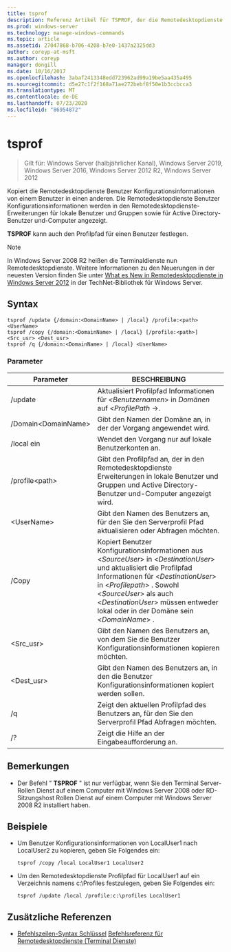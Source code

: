 ```yaml
---
title: tsprof
description: Referenz Artikel für TSPROF, der die Remotedesktopdienste Benutzer Konfigurationsinformationen von einem Benutzer auf einen anderen kopiert.
ms.prod: windows-server
ms.technology: manage-windows-commands
ms.topic: article
ms.assetid: 27047868-b706-4208-b7e0-1437a2325dd3
author: coreyp-at-msft
ms.author: coreyp
manager: dongill
ms.date: 10/16/2017
ms.openlocfilehash: 3abaf2413348edd723962ad99a19be5aa435a495
ms.sourcegitcommit: d5e27c1f2f168a71ae272bebf8f50e1b3ccbcca3
ms.translationtype: MT
ms.contentlocale: de-DE
ms.lasthandoff: 07/23/2020
ms.locfileid: "86954872"
---
```

# <a name="tsprof"></a>tsprof

> Gilt für: Windows Server (halbjährlicher Kanal), Windows Server 2019, Windows Server 2016, Windows Server 2012 R2, Windows Server 2012

Kopiert die Remotedesktopdienste Benutzer Konfigurationsinformationen von einem Benutzer in einen anderen.
Die Remotedesktopdienste Benutzer Konfigurationsinformationen werden in den Remotedesktopdienste-Erweiterungen für lokale Benutzer und Gruppen sowie für Active Directory-Benutzer und-Computer angezeigt.

**TSPROF** kann auch den Profilpfad für einen Benutzer festlegen.



> [!NOTE]
> In Windows Server 2008 R2 heißen die Terminaldienste nun Remotedesktopdienste. Weitere Informationen zu den Neuerungen in der neuesten Version finden Sie unter [What es New in Remotedesktopdienste in Windows Server 2012](/previous-versions/orphan-topics/ws.11/hh831527(v=ws.11)) in der TechNet-Bibliothek für Windows Server.

## <a name="syntax"></a>Syntax
```
tsprof /update {/domain:<DomainName> | /local} /profile:<path> <UserName>
tsprof /copy {/domain:<DomainName> | /local} [/profile:<path>] <Src_usr> <Dest_usr>
tsprof /q {/domain:<DomainName> | /local} <UserName>
```

### <a name="parameters"></a>Parameter
|Parameter|BESCHREIBUNG|
|-------|--------|
|/update|Aktualisiert Profilpfad Informationen für <*Benutzernamen*> in *Domänen* <Domain Name> auf <*ProfilePath* ->.|
|/Domain\<DomainName>|Gibt den Namen der Domäne an, in der der Vorgang angewendet wird.|
|/local ein|Wendet den Vorgang nur auf lokale Benutzerkonten an.|
|/profile\<path>|Gibt den Profilpfad an, der in den Remotedesktopdienste Erweiterungen in lokale Benutzer und Gruppen und Active Directory-Benutzer und-Computer angezeigt wird.|
|\<UserName>|Gibt den Namen des Benutzers an, für den Sie den Serverprofil Pfad aktualisieren oder Abfragen möchten.|
|/Copy|Kopiert Benutzer Konfigurationsinformationen aus \<*SourceUser*> in \<*DestinationUser*> und aktualisiert die Profilpfad Informationen für \<*DestinationUser*> in \<*Profilepath*> . Sowohl \<*SourceUser*> als auch \<*DestinationUser*> müssen entweder lokal oder in der Domäne sein \<*DomainName*> .|
|\<Src_usr>|Gibt den Namen des Benutzers an, von dem Sie die Benutzer Konfigurationsinformationen kopieren möchten.|
|\<Dest_usr>|Gibt den Namen des Benutzers an, in den die Benutzer Konfigurationsinformationen kopiert werden sollen.|
|/q|Zeigt den aktuellen Profilpfad des Benutzers an, für den Sie den Serverprofil Pfad Abfragen möchten.|
|/?|Zeigt die Hilfe an der Eingabeaufforderung an.|

## <a name="remarks"></a>Bemerkungen
-   Der Befehl " **TSPROF** " ist nur verfügbar, wenn Sie den Terminal Server-Rollen Dienst auf einem Computer mit Windows Server 2008 oder RD-Sitzungshost Rollen Dienst auf einem Computer mit Windows Server 2008 R2 installiert haben.

## <a name="examples"></a>Beispiele
-   Um Benutzer Konfigurationsinformationen von LocalUser1 nach LocalUser2 zu kopieren, geben Sie Folgendes ein:
    ```
    tsprof /copy /local LocalUser1 LocalUser2
    ```
-   Um den Remotedesktopdienste Profilpfad für LocalUser1 auf ein Verzeichnis namens c:\Profiles festzulegen, geben Sie Folgendes ein:
    ```
    tsprof /update /local /profile:c:\profiles LocalUser1
    ```

## <a name="additional-references"></a>Zusätzliche Referenzen
- [Befehlszeilen-Syntax Schlüssel](command-line-syntax-key.md) 
 [Befehlsreferenz für Remotedesktopdienste (Terminal Dienste)](remote-desktop-services-terminal-services-command-reference.md)
